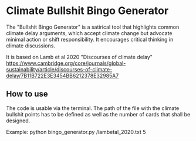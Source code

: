# Climate Bullshit Bingo Generator
The "Bullshit Bingo Generator" is a satirical tool that highlights common climate delay arguments, which accept climate change but advocate minimal action or shift responsibility. It encourages critical thinking in climate discussions.

It is based on Lamb et al 2020 "Discourses of climate delay" 
https://www.cambridge.org/core/journals/global-sustainability/article/discourses-of-climate-delay/7B11B722E3E3454BB6212378E32985A7

## How to use
The code is usable via the terminal. The path of the file with the climate bullshit points has to be defined as well as the number of cards that shall be designed.

Example:
python bingo_generator.py /lambetal_2020.txt 5

